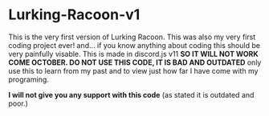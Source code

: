 # Lurking-Racoon-v1
This is the very first version of Lurking Racoon. This was also my very first coding project ever! and... if you know anything about coding this should be very painfully visable. This is made in discord.js v11 **SO IT WILL NOT WORK COME OCTOBER. DO NOT USE THIS CODE, IT IS BAD AND OUTDATED** only use this to learn from my past and to view just how far I have come with my programing.

**I will not give you any support with this code** (as stated it is outdated and poor.)
